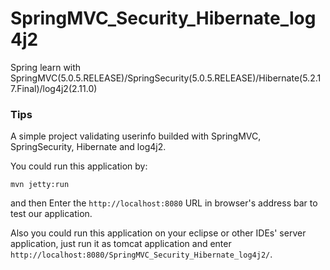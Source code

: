 # SpringMVC_Security_Hibernate_log4j2
Spring learn with SpringMVC(5.0.5.RELEASE)/SpringSecurity(5.0.5.RELEASE)/Hibernate(5.2.17.Final)/log4j2(2.11.0)

### Tips
A simple project validating userinfo builded with SpringMVC, SpringSecurity, Hibernate and log4j2.

You could run this application by:
```shell
mvn jetty:run
```
and then Enter the ```http://localhost:8080``` URL in browser's address bar to test our application.

Also you could run this application on your eclipse or other IDEs' server application, just run it as tomcat application and enter ```http://localhost:8080/SpringMVC_Security_Hibernate_log4j2/```.
